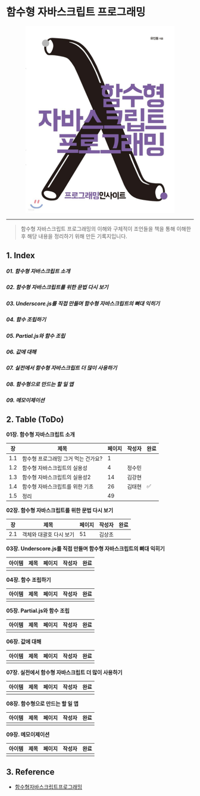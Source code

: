 # 함수형 자바스크립트 프로그래밍

<p align="center" style="width: 400px; margin: 0 auto">
    <img src="./images/FP_BookCover.jpeg">
</p>

------

> 함수형 자바스크립트 프로그래밍의 이해와 구체적이 조언들을 책을 통해 이해한 후 해당 내용을 정리하기 위해 만든 기록지입니다.



## 1. Index

##### 01. 함수형 자바스크립트 소개

##### 02. 함수형 자바스크립트를 위한 문법 다시 보기

##### 03. Underscore.js를 직접 만들며 함수형 자바스크립트의 뼈대 익히기

##### 04. 함수 조립하기

##### 05. Partial.js와 함수 조립

##### 06. 값에 대해

##### 07. 실전에서 함수형 자바스크립트 더 많이 사용하기

##### 08. 함수형으로 만드는 할 일 앱

##### 09. 메모이제이션





## 2. Table (ToDo)

**01장. 함수형 자바스크립트 소개**

| 장   | 제목                                | 페이지 | 작성자 | 완료 |
| ---- | ----------------------------------- | ------ | ------ | ---- |
| 1.1  | 함수형 프로그래밍 그거 먹는 건가요? | 1      |        |      |
| 1.2  | 함수형 자바스크립트의 실용성        | 4      | 정수민 |      |
| 1.3  | 함수형 자바스크립트의 실용성2       | 14     | 김강현 |      |
| 1.4  | 함수형 자바스크립트를 위한 기초     | 26     | 김태현 |   ✅   |
| 1.5  | 정리                                | 49     |  |      |





**02장. 함수형 자바스크립트를 위한 문법 다시 보기**

| 장   | 제목                    | 페이지 | 작성자 | 완료 |
| ---- | ----------------------- | ------ | ------ | ---- |
| 2.1  | 객체와 대괄호 다시 보기 | 51     | 김상초 |      |





**03장. Underscore.js를 직접 만들며 함수형 자바스크립트의 뼈대 익히기** 

| 아이템 | 제목 | 페이지 | 작성자 | 완료 |
| ------ | ---- | ------ | ------ | ---- |
|        |      |        |        |      |





**04장. 함수 조립하기** 

| 아이템 | 제목 | 페이지 | 작성자 | 완료 |
| ------ | ---- | ------ | ------ | ---- |
|        |      |        |        |      |





**05장. Partial.js와 함수 조립** 

| 아이템 | 제목 | 페이지 | 작성자 | 완료 |
| ------ | ---- | ------ | ------ | ---- |
|        |      |        |        |      |





**06장. 값에 대해** 

| 아이템 | 제목 | 페이지 | 작성자 | 완료 |
| ------ | ---- | ------ | ------ | ---- |
|        |      |        |        |      |





**07장. 실전에서 함수형 자바스크립트 더 많이 사용하기** 

| 아이템 | 제목 | 페이지 | 작성자 | 완료 |
| ------ | ---- | ------ | ------ | ---- |
|        |      |        |        |      |





**08장. 함수형으로 만드는 할 일 앱** 

| 아이템 | 제목 | 페이지 | 작성자 | 완료 |
| ------ | ---- | ------ | ------ | ---- |
|        |      |        |        |      |





**09장. 메모이제이션** 

| 아이템 | 제목 | 페이지 | 작성자 | 완료 |
| ------ | ---- | ------ | ------ | ---- |
|        |      |        |        |      |







## 3. Reference

- [함수형자바스크립트프로그래밍](https://www.aladin.co.kr/shop/wproduct.aspx?ItemId=123715872)
